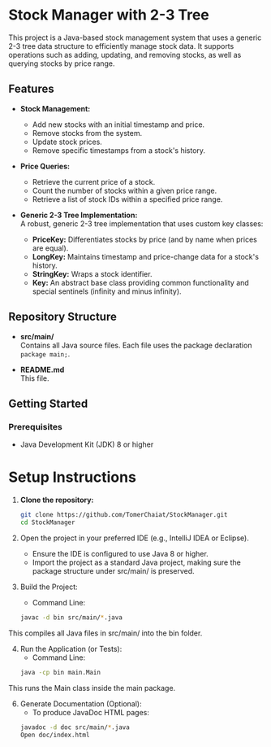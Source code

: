 # Stock Manager with 2-3 Tree

This project is a Java-based stock management system that uses a generic 2-3 tree data structure to efficiently manage stock data. It supports operations such as adding, updating, and removing stocks, as well as querying stocks by price range.

## Features

- **Stock Management:**  
  - Add new stocks with an initial timestamp and price.
  - Remove stocks from the system.
  - Update stock prices.
  - Remove specific timestamps from a stock's history.
  
- **Price Queries:**  
  - Retrieve the current price of a stock.
  - Count the number of stocks within a given price range.
  - Retrieve a list of stock IDs within a specified price range.
  
- **Generic 2-3 Tree Implementation:**  
  A robust, generic 2-3 tree implementation that uses custom key classes:
  - **PriceKey:** Differentiates stocks by price (and by name when prices are equal).
  - **LongKey:** Maintains timestamp and price-change data for a stock's history.
  - **StringKey:** Wraps a stock identifier.
  - **Key:** An abstract base class providing common functionality and special sentinels (infinity and minus infinity).

## Repository Structure

- **src/main/**  
  Contains all Java source files. Each file uses the package declaration `package main;`.

- **README.md**  
  This file.

## Getting Started

### Prerequisites

- Java Development Kit (JDK) 8 or higher

# Setup Instructions

1. **Clone the repository:**
   ```bash
   git clone https://github.com/TomerChaiat/StockManager.git
   cd StockManager

2. Open the project in your preferred IDE (e.g., IntelliJ IDEA or Eclipse).
   - Ensure the IDE is configured to use Java 8 or higher.
   - Import the project as a standard Java project, making sure the package structure under src/main/ is preserved.

3. Build the Project:
   - Command Line:
    ```bash
    javac -d bin src/main/*.java
  This compiles all Java files in src/main/ into the bin folder.

4. Run the Application (or Tests):
   - Command Line:
    ```bash
    java -cp bin main.Main
  This runs the Main class inside the main package.

6. Generate Documentation (Optional):
   - To produce JavaDoc HTML pages:
    ```bash
    javadoc -d doc src/main/*.java
    Open doc/index.html
